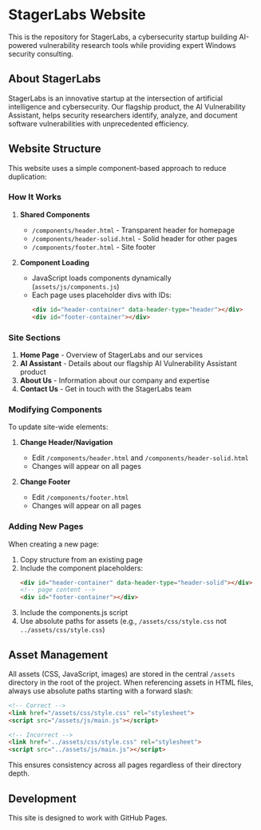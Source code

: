 # StagerLabs Website

This is the repository for StagerLabs, a cybersecurity startup building AI-powered vulnerability research tools while providing expert Windows security consulting.

## About StagerLabs

StagerLabs is an innovative startup at the intersection of artificial intelligence and cybersecurity. Our flagship product, the AI Vulnerability Assistant, helps security researchers identify, analyze, and document software vulnerabilities with unprecedented efficiency.

## Website Structure

This website uses a simple component-based approach to reduce duplication:

### How It Works

1. **Shared Components**
   - `/components/header.html` - Transparent header for homepage
   - `/components/header-solid.html` - Solid header for other pages
   - `/components/footer.html` - Site footer

2. **Component Loading**
   - JavaScript loads components dynamically (`assets/js/components.js`)
   - Each page uses placeholder divs with IDs:
     ```html
     <div id="header-container" data-header-type="header"></div>
     <div id="footer-container"></div>
     ```

### Site Sections

1. **Home Page** - Overview of StagerLabs and our services
2. **AI Assistant** - Details about our flagship AI Vulnerability Assistant product
3. **About Us** - Information about our company and expertise
4. **Contact Us** - Get in touch with the StagerLabs team

### Modifying Components

To update site-wide elements:

1. **Change Header/Navigation**
   - Edit `/components/header.html` and `/components/header-solid.html`
   - Changes will appear on all pages

2. **Change Footer**
   - Edit `/components/footer.html`
   - Changes will appear on all pages

### Adding New Pages

When creating a new page:

1. Copy structure from an existing page
2. Include the component placeholders:
   ```html
   <div id="header-container" data-header-type="header-solid"></div>
   <!-- page content -->
   <div id="footer-container"></div>
   ```
3. Include the components.js script
4. Use absolute paths for assets (e.g., `/assets/css/style.css` not `../assets/css/style.css`)

## Asset Management

All assets (CSS, JavaScript, images) are stored in the central `/assets` directory in the root of the project. When referencing assets in HTML files, always use absolute paths starting with a forward slash:

```html
<!-- Correct -->
<link href="/assets/css/style.css" rel="stylesheet">
<script src="/assets/js/main.js"></script>

<!-- Incorrect -->
<link href="../assets/css/style.css" rel="stylesheet">
<script src="../assets/js/main.js"></script>
```

This ensures consistency across all pages regardless of their directory depth.

## Development

This site is designed to work with GitHub Pages. 